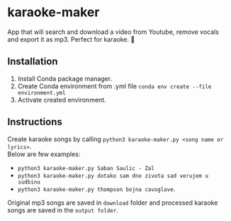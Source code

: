 # karaoke-maker
App that will search and download a video from Youtube, remove vocals and export it as mp3. Perfect for karaoke. :microphone:

## Installation
1. Install Conda package manager.
2. Create Conda environment from .yml file `conda env create --file environment.yml`
3. Activate created environment.

## Instructions
Create karaoke songs by calling `python3 karaoke-maker.py <song name or lyrics>`.  
Below are few examples:
- `python3 karaoke-maker.py Saban Saulic - Zal` 
- `python3 karaoke-maker.py dotako sam dno zivota sad verujem u sudbinu`
- `python3 karaoke-maker.py thompson bojna cavoglave`.  

Original mp3 songs are saved in `download` folder and processed karaoke songs
are saved in the `output folder`. 

